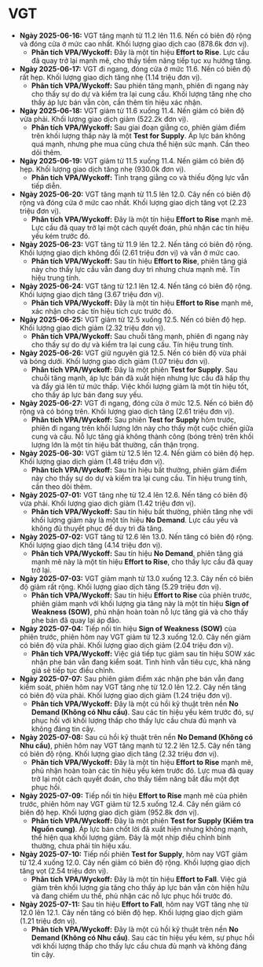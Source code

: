 # VGT

-   **Ngày 2025-06-16:** VGT tăng mạnh từ 11.2 lên 11.6. Nến có biên độ rộng và đóng cửa ở mức cao nhất. Khối lượng giao dịch cao (878.6k đơn vị).
    -   **Phân tích VPA/Wyckoff:** Đây là một tín hiệu **Effort to Rise**. Lực cầu đã quay trở lại mạnh mẽ, cho thấy tiềm năng tiếp tục xu hướng tăng.
-   **Ngày 2025-06-17:** VGT đi ngang, đóng cửa ở mức 11.6. Nến có biên độ rất hẹp. Khối lượng giao dịch tăng nhẹ (1.14 triệu đơn vị).
    -   **Phân tích VPA/Wyckoff:** Sau phiên tăng mạnh, phiên đi ngang này cho thấy sự do dự và kiểm tra lại cung cầu. Khối lượng tăng nhẹ cho thấy áp lực bán vẫn còn, cần thêm tín hiệu xác nhận.
-   **Ngày 2025-06-18:** VGT giảm từ 11.6 xuống 11.4. Nến giảm có biên độ vừa phải. Khối lượng giao dịch giảm (522.2k đơn vị).
    -   **Phân tích VPA/Wyckoff:** Sau giai đoạn giằng co, phiên giảm điểm trên khối lượng thấp này là một **Test for Supply**. Áp lực bán không quá mạnh, nhưng phe mua cũng chưa thể hiện sức mạnh. Cần theo dõi thêm.
- **Ngày 2025-06-19:** VGT giảm từ 11.5 xuống 11.4. Nến giảm có biên độ hẹp. Khối lượng giao dịch tăng nhẹ (930.0k đơn vị).
    - **Phân tích VPA/Wyckoff:** Tình trạng giằng co và thiếu động lực vẫn tiếp diễn.
- **Ngày 2025-06-20:** VGT tăng mạnh từ 11.5 lên 12.0. Cây nến có biên độ rộng và đóng cửa ở mức cao nhất. Khối lượng giao dịch tăng vọt (2.23 triệu đơn vị).
    - **Phân tích VPA/Wyckoff:** Đây là một tín hiệu **Effort to Rise** mạnh mẽ. Lực cầu đã quay trở lại một cách quyết đoán, phủ nhận các tín hiệu yếu kém trước đó.
- **Ngày 2025-06-23:** VGT tăng từ 11.9 lên 12.2. Nến tăng có biên độ rộng. Khối lượng giao dịch không đổi (2.61 triệu đơn vị) và vẫn ở mức cao.
    - **Phân tích VPA/Wyckoff:** Sau tín hiệu **Effort to Rise**, phiên tăng giá này cho thấy lực cầu vẫn đang duy trì nhưng chưa mạnh mẽ. Tín hiệu trung tính.
- **Ngày 2025-06-24:** VGT tăng từ 12.1 lên 12.4. Nến tăng có biên độ rộng. Khối lượng giao dịch tăng (3.67 triệu đơn vị).
    - **Phân tích VPA/Wyckoff:** Đây là một tín hiệu **Effort to Rise** mạnh mẽ, xác nhận cho các tín hiệu tích cực trước đó.
- **Ngày 2025-06-25:** VGT giảm từ 12.5 xuống 12.5. Nến có biên độ hẹp. Khối lượng giao dịch giảm (2.32 triệu đơn vị).
    - **Phân tích VPA/Wyckoff:** Sau chuỗi tăng mạnh, phiên đi ngang này cho thấy sự do dự và kiểm tra lại cung cầu. Tín hiệu trung tính.
- **Ngày 2025-06-26:** VGT giữ nguyên giá 12.5. Nến có biên độ vừa phải và bóng dưới. Khối lượng giao dịch giảm (1.07 triệu đơn vị).
    - **Phân tích VPA/Wyckoff:** Đây là một phiên **Test for Supply**. Sau chuỗi tăng mạnh, áp lực bán đã xuất hiện nhưng lực cầu đã hấp thụ và đẩy giá lên từ mức thấp. Việc khối lượng giảm là một tín hiệu tốt, cho thấy áp lực bán đang suy yếu.
- **Ngày 2025-06-27:** VGT đi ngang, đóng cửa ở mức 12.5. Nến có biên độ rộng và có bóng trên. Khối lượng giao dịch tăng (2.61 triệu đơn vị).
    - **Phân tích VPA/Wyckoff:** Sau phiên **Test for Supply** hôm trước, phiên đi ngang trên khối lượng lớn này cho thấy một cuộc chiến giữa cung và cầu. Nỗ lực tăng giá không thành công (bóng trên) trên khối lượng lớn là một tín hiệu bất thường, cần thận trọng.
- **Ngày 2025-06-30:** VGT giảm từ 12.5 lên 12.4. Nến giảm có biên độ hẹp. Khối lượng giao dịch giảm (1.48 triệu đơn vị).
    - **Phân tích VPA/Wyckoff:** Sau tín hiệu bất thường, phiên giảm điểm này cho thấy sự do dự và kiểm tra lại cung cầu. Tín hiệu trung tính, cần theo dõi thêm.
- **Ngày 2025-07-01:** VGT tăng nhẹ từ 12.4 lên 12.6. Nến tăng có biên độ vừa phải. Khối lượng giao dịch giảm (1.42 triệu đơn vị).
    - **Phân tích VPA/Wyckoff:** Sau tín hiệu bất thường, phiên tăng nhẹ với khối lượng giảm này là một tín hiệu **No Demand**. Lực cầu yếu và không đủ thuyết phục để duy trì đà tăng.
- **Ngày 2025-07-02:** VGT tăng từ 12.6 lên 13.0. Nến tăng có biên độ rộng. Khối lượng giao dịch tăng (4.14 triệu đơn vị).
    - **Phân tích VPA/Wyckoff:** Sau tín hiệu **No Demand**, phiên tăng giá mạnh mẽ này là một tín hiệu **Effort to Rise**, cho thấy lực cầu đã quay trở lại.
- **Ngày 2025-07-03:** VGT giảm mạnh từ 13.0 xuống 12.3. Cây nến có biên độ giảm rất rộng. Khối lượng giao dịch tăng (5.29 triệu đơn vị).
    - **Phân tích VPA/Wyckoff:** Sau tín hiệu **Effort to Rise** của phiên trước, phiên giảm mạnh với khối lượng gia tăng này là một tín hiệu **Sign of Weakness (SOW)**, phủ nhận hoàn toàn nỗ lực tăng giá và cho thấy phe bán đã quay lại áp đảo.
- **Ngày 2025-07-04:** Tiếp nối tín hiệu **Sign of Weakness (SOW)** của phiên trước, phiên hôm nay VGT giảm từ 12.3 xuống 12.0. Cây nến giảm có biên độ vừa phải. Khối lượng giao dịch giảm (2.04 triệu đơn vị).
    - **Phân tích VPA/Wyckoff:** Việc giá tiếp tục giảm sau tín hiệu SOW xác nhận phe bán vẫn đang kiểm soát. Tình hình vẫn tiêu cực, khả năng giá sẽ tiếp tục điều chỉnh.
- **Ngày 2025-07-07:** Sau phiên giảm điểm xác nhận phe bán vẫn đang kiểm soát, phiên hôm nay VGT tăng nhẹ từ 12.0 lên 12.2. Cây nến tăng có biên độ vừa phải. Khối lượng giao dịch giảm (1.24 triệu đơn vị).
    - **Phân tích VPA/Wyckoff:** Đây là một cú hồi kỹ thuật trên nền **No Demand (Không có Nhu cầu)**. Sau các tín hiệu yếu kém trước đó, sự phục hồi với khối lượng thấp cho thấy lực cầu chưa đủ mạnh và không đáng tin cậy.
- **Ngày 2025-07-08:** Sau cú hồi kỹ thuật trên nền **No Demand (Không có Nhu cầu)**, phiên hôm nay VGT tăng mạnh từ 12.2 lên 12.5. Cây nến tăng có biên độ rộng. Khối lượng giao dịch tăng (2.32 triệu đơn vị).
    - **Phân tích VPA/Wyckoff:** Đây là một tín hiệu **Effort to Rise** mạnh mẽ, phủ nhận hoàn toàn các tín hiệu yếu kém trước đó. Lực mua đã quay trở lại một cách quyết đoán, cho thấy tiềm năng bắt đầu một đợt phục hồi.
- **Ngày 2025-07-09:** Tiếp nối tín hiệu **Effort to Rise** mạnh mẽ của phiên trước, phiên hôm nay VGT giảm từ 12.5 xuống 12.4. Cây nến giảm có biên độ hẹp. Khối lượng giao dịch giảm (952.8k đơn vị).
    - **Phân tích VPA/Wyckoff:** Đây là một phiên **Test for Supply (Kiểm tra Nguồn cung)**. Áp lực bán chốt lời đã xuất hiện nhưng không mạnh, thể hiện qua khối lượng giảm. Đây là một nhịp điều chỉnh bình thường, chưa phải tín hiệu xấu.
- **Ngày 2025-07-10:** Tiếp nối phiên **Test for Supply**, hôm nay VGT giảm từ 12.4 xuống 12.0. Cây nến giảm có biên độ rộng. Khối lượng giao dịch tăng vọt (2.54 triệu đơn vị).
    - **Phân tích VPA/Wyckoff:** Đây là một tín hiệu **Effort to Fall**. Việc giá giảm trên khối lượng gia tăng cho thấy áp lực bán vẫn còn hiện hữu và đang chiếm ưu thế, phủ nhận các nỗ lực phục hồi trước đó.
- **Ngày 2025-07-11:** Sau tín hiệu **Effort to Fall**, hôm nay VGT tăng nhẹ từ 12.0 lên 12.1. Cây nến tăng có biên độ hẹp. Khối lượng giao dịch giảm (1.21 triệu đơn vị).
    - **Phân tích VPA/Wyckoff:** Đây là một cú hồi kỹ thuật trên nền **No Demand (Không có Nhu cầu)**. Sau các tín hiệu yếu kém, sự phục hồi với khối lượng thấp cho thấy lực cầu chưa đủ mạnh và không đáng tin cậy.


